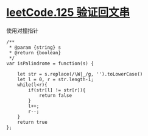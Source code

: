 # [leetCode.125 验证回文串](https://leetcode-cn.com/problems/valid-palindrome/)

使用对撞指针
```
/**
 * @param {string} s
 * @return {boolean}
 */
var isPalindrome = function(s) {

    let str = s.replace(/\W|_/g, '').toLowerCase()
    let l = 0, r = str.length-1;
    while(l<r){
        if(str[l] != str[r]){
            return false
        }
        l++;
        r--;
    }
    return true
};
```